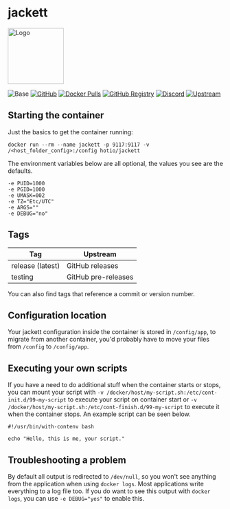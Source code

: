 # jackett

<img src="https://raw.githubusercontent.com/hotio/docker-jackett/master/img/jackett.png" alt="Logo" height="130" width="130">

![Base](https://img.shields.io/badge/base-ubuntu-orange)
[![GitHub](https://img.shields.io/badge/source-github-lightgrey)](https://github.com/hotio/docker-jackett)
[![Docker Pulls](https://img.shields.io/docker/pulls/hotio/jackett)](https://hub.docker.com/r/hotio/jackett)
[![GitHub Registry](https://img.shields.io/badge/registry-ghcr.io-blue)](https://github.com/users/hotio/packages/container/jackett/versions)
[![Discord](https://img.shields.io/discord/610068305893523457?color=738ad6&label=discord&logo=discord&logoColor=white)](https://discord.gg/3SnkuKp)
[![Upstream](https://img.shields.io/badge/upstream-project-yellow)](https://github.com/Jackett/Jackett)

## Starting the container

Just the basics to get the container running:

```shell
docker run --rm --name jackett -p 9117:9117 -v /<host_folder_config>:/config hotio/jackett
```

The environment variables below are all optional, the values you see are the defaults.

```shell
-e PUID=1000
-e PGID=1000
-e UMASK=002
-e TZ="Etc/UTC"
-e ARGS=""
-e DEBUG="no"
```

## Tags

| Tag              | Upstream            |
| -----------------|---------------------|
| release (latest) | GitHub releases     |
| testing          | GitHub pre-releases |

You can also find tags that reference a commit or version number.

## Configuration location

Your jackett configuration inside the container is stored in `/config/app`, to migrate from another container, you'd probably have to move your files from `/config` to `/config/app`.

## Executing your own scripts

If you have a need to do additional stuff when the container starts or stops, you can mount your script with `-v /docker/host/my-script.sh:/etc/cont-init.d/99-my-script` to execute your script on container start or `-v /docker/host/my-script.sh:/etc/cont-finish.d/99-my-script` to execute it when the container stops. An example script can be seen below.

```shell
#!/usr/bin/with-contenv bash

echo "Hello, this is me, your script."
```

## Troubleshooting a problem

By default all output is redirected to `/dev/null`, so you won't see anything from the application when using `docker logs`. Most applications write everything to a log file too. If you do want to see this output with `docker logs`, you can use `-e DEBUG="yes"` to enable this.
